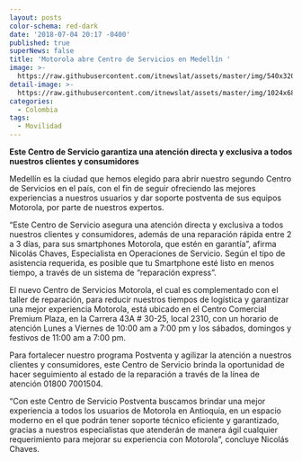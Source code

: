 ```yaml
---
layout: posts
color-schema: red-dark
date: '2018-07-04 20:17 -0400'
published: true
superNews: false
title: 'Motorola abre Centro de Servicios en Medellín '
image: >-
  https://raw.githubusercontent.com/itnewslat/assets/master/img/540x320/Motorola-Medellin-p.jpg
detail-image: >-
  https://raw.githubusercontent.com/itnewslat/assets/master/img/1024x680/Motorola-Medellin-g.jpg
categories:
  - Colombia
tags:
  - Movilidad
---
```

**Este Centro de Servicio garantiza una atención directa y exclusiva a todos nuestros clientes y consumidores**

Medellín es la ciudad que hemos elegido para abrir nuestro segundo Centro de Servicios en el país, con el fin de seguir ofreciendo las mejores experiencias a nuestros usuarios y dar  soporte postventa de sus equipos Motorola, por parte de nuestros expertos. 

“Este Centro de Servicio asegura una atención directa y exclusiva a todos nuestros clientes y consumidores, además de una reparación rápida entre 2 a 3 días, para sus smartphones Motorola, que estén en garantía”, afirma Nicolás Chaves, Especialista en Operaciones de Servicio. Según el tipo de asistencia requerida, es posible que tu Smartphone esté listo en menos tiempo, a través de un sistema de “reparación express”. 

El nuevo Centro de Servicios Motorola, el cual es complementado con el taller de reparación, para reducir nuestros tiempos de logística y garantizar una mejor experiencia Motorola, está ubicado en el Centro Comercial Premium Plaza, en la Carrera 43A # 30-25, local 2310, con un horario de atención Lunes a Viernes de 10:00 am a 7:00 pm y los sábados, domingos y festivos de 11:00 am a 7:00 pm.  

Para fortalecer nuestro programa Postventa y agilizar la atención a nuestros clientes y consumidores, este Centro de Servicio brinda la oportunidad de hacer seguimiento al estado de la reparación a través de la línea de atención 01800 7001504. 

“Con este Centro de Servicio Postventa buscamos brindar una mejor experiencia a todos los usuarios de Motorola en Antioquia, en  un  espacio moderno en el que podrán tener soporte técnico eficiente y garantizado, gracias a nuestros especialistas que atenderán de manera ágil cualquier requerimiento para mejorar su experiencia con Motorola”, concluye Nicolás Chaves. 